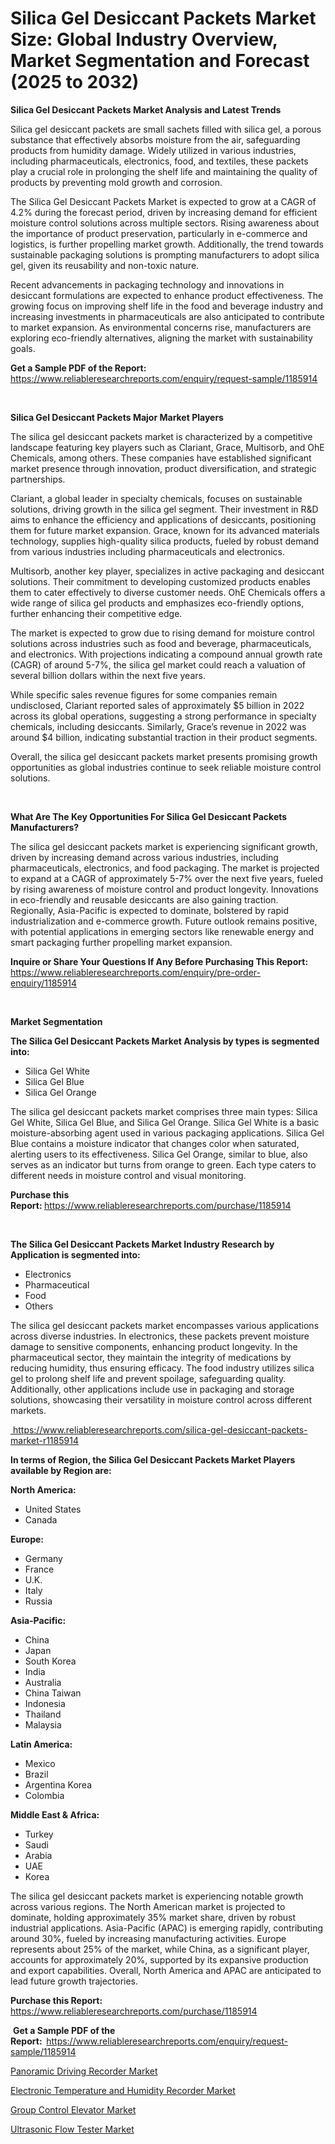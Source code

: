 <p><h1>Silica Gel Desiccant Packets Market Size: Global Industry Overview, Market Segmentation and Forecast (2025 to 2032)</h1></p><p><strong>Silica Gel Desiccant Packets Market Analysis and Latest Trends</strong></p>
<p><p>Silica gel desiccant packets are small sachets filled with silica gel, a porous substance that effectively absorbs moisture from the air, safeguarding products from humidity damage. Widely utilized in various industries, including pharmaceuticals, electronics, food, and textiles, these packets play a crucial role in prolonging the shelf life and maintaining the quality of products by preventing mold growth and corrosion.</p><p>The Silica Gel Desiccant Packets Market is expected to grow at a CAGR of 4.2% during the forecast period, driven by increasing demand for efficient moisture control solutions across multiple sectors. Rising awareness about the importance of product preservation, particularly in e-commerce and logistics, is further propelling market growth. Additionally, the trend towards sustainable packaging solutions is prompting manufacturers to adopt silica gel, given its reusability and non-toxic nature.</p><p>Recent advancements in packaging technology and innovations in desiccant formulations are expected to enhance product effectiveness. The growing focus on improving shelf life in the food and beverage industry and increasing investments in pharmaceuticals are also anticipated to contribute to market expansion. As environmental concerns rise, manufacturers are exploring eco-friendly alternatives, aligning the market with sustainability goals.</p></p>
<p><strong>Get a Sample PDF of the Report:&nbsp;</strong> <a href="https://www.reliableresearchreports.com/enquiry/request-sample/1185914?utm_campaign=28&utm_medium=2&utm_source=Github&utm_content=ia&utm_term=11012025&utm_id=silica-gel-desiccant-packets">https://www.reliableresearchreports.com/enquiry/request-sample/1185914</a></p>
<p>&nbsp;</p>
<p><strong>Silica Gel Desiccant Packets Major Market Players</strong></p>
<p><p>The silica gel desiccant packets market is characterized by a competitive landscape featuring key players such as Clariant, Grace, Multisorb, and OhE Chemicals, among others. These companies have established significant market presence through innovation, product diversification, and strategic partnerships.</p><p>Clariant, a global leader in specialty chemicals, focuses on sustainable solutions, driving growth in the silica gel segment. Their investment in R&D aims to enhance the efficiency and applications of desiccants, positioning them for future market expansion. Grace, known for its advanced materials technology, supplies high-quality silica products, fueled by robust demand from various industries including pharmaceuticals and electronics.</p><p>Multisorb, another key player, specializes in active packaging and desiccant solutions. Their commitment to developing customized products enables them to cater effectively to diverse customer needs. OhE Chemicals offers a wide range of silica gel products and emphasizes eco-friendly options, further enhancing their competitive edge.</p><p>The market is expected to grow due to rising demand for moisture control solutions across industries such as food and beverage, pharmaceuticals, and electronics. With projections indicating a compound annual growth rate (CAGR) of around 5-7%, the silica gel market could reach a valuation of several billion dollars within the next five years.</p><p>While specific sales revenue figures for some companies remain undisclosed, Clariant reported sales of approximately $5 billion in 2022 across its global operations, suggesting a strong performance in specialty chemicals, including desiccants. Similarly, Grace’s revenue in 2022 was around $4 billion, indicating substantial traction in their product segments.</p><p>Overall, the silica gel desiccant packets market presents promising growth opportunities as global industries continue to seek reliable moisture control solutions.</p></p>
<p>&nbsp;</p>
<p><strong>What Are The Key Opportunities For Silica Gel Desiccant Packets Manufacturers?</strong></p>
<p><p>The silica gel desiccant packets market is experiencing significant growth, driven by increasing demand across various industries, including pharmaceuticals, electronics, and food packaging. The market is projected to expand at a CAGR of approximately 5-7% over the next five years, fueled by rising awareness of moisture control and product longevity. Innovations in eco-friendly and reusable desiccants are also gaining traction. Regionally, Asia-Pacific is expected to dominate, bolstered by rapid industrialization and e-commerce growth. Future outlook remains positive, with potential applications in emerging sectors like renewable energy and smart packaging further propelling market expansion.</p></p>
<p><strong>Inquire or Share Your Questions If Any Before Purchasing This Report:</strong> <a href="https://www.reliableresearchreports.com/enquiry/pre-order-enquiry/1185914?utm_campaign=28&utm_medium=2&utm_source=Github&utm_content=ia&utm_term=11012025&utm_id=silica-gel-desiccant-packets">https://www.reliableresearchreports.com/enquiry/pre-order-enquiry/1185914</a></p>
<p>&nbsp;</p>
<p><strong>Market Segmentation</strong></p>
<p><strong>The Silica Gel Desiccant Packets Market Analysis by types is segmented into:</strong></p>
<p><ul><li>Silica Gel White</li><li>Silica Gel Blue</li><li>Silica Gel Orange</li></ul></p>
<p><p>The silica gel desiccant packets market comprises three main types: Silica Gel White, Silica Gel Blue, and Silica Gel Orange. Silica Gel White is a basic moisture-absorbing agent used in various packaging applications. Silica Gel Blue contains a moisture indicator that changes color when saturated, alerting users to its effectiveness. Silica Gel Orange, similar to blue, also serves as an indicator but turns from orange to green. Each type caters to different needs in moisture control and visual monitoring.</p></p>
<p><strong>Purchase this Report:&nbsp;</strong><a href="https://www.reliableresearchreports.com/purchase/1185914?utm_campaign=28&utm_medium=2&utm_source=Github&utm_content=ia&utm_term=11012025&utm_id=silica-gel-desiccant-packets">https://www.reliableresearchreports.com/purchase/1185914</a></p>
<p>&nbsp;</p>
<p><strong>The Silica Gel Desiccant Packets Market Industry Research by Application is segmented into:</strong></p>
<p><ul><li>Electronics</li><li>Pharmaceutical</li><li>Food</li><li>Others</li></ul></p>
<p><p>The silica gel desiccant packets market encompasses various applications across diverse industries. In electronics, these packets prevent moisture damage to sensitive components, enhancing product longevity. In the pharmaceutical sector, they maintain the integrity of medications by reducing humidity, thus ensuring efficacy. The food industry utilizes silica gel to prolong shelf life and prevent spoilage, safeguarding quality. Additionally, other applications include use in packaging and storage solutions, showcasing their versatility in moisture control across different markets.</p></p>
<p><a href="https://www.reliableresearchreports.com/silica-gel-desiccant-packets-market-r1185914?utm_campaign=28&utm_medium=2&utm_source=Github&utm_content=ia&utm_term=11012025&utm_id=silica-gel-desiccant-packets">&nbsp;https://www.reliableresearchreports.com/silica-gel-desiccant-packets-market-r1185914</a></p>
<p><strong>In terms of Region, the Silica Gel Desiccant Packets Market Players available by Region are:</strong></p>
<p>
    <p> <strong> North America: </strong>
        <ul>
            <li>United States</li>
            <li>Canada</li>
        </ul>
        </p> 
    <p> <strong> Europe: </strong>
        <ul>
            <li>Germany</li>
            <li>France</li>
            <li>U.K.</li>
            <li>Italy</li>
            <li>Russia</li>
        </ul>
        </p> 
    <p> <strong> Asia-Pacific: </strong>
        <ul>
            <li>China</li>
            <li>Japan</li>
            <li>South Korea</li>
            <li>India</li>
            <li>Australia</li>
            <li>China Taiwan</li>
            <li>Indonesia</li>
            <li>Thailand</li>
            <li>Malaysia</li>
        </ul>
        </p> 
    <p> <strong> Latin America: </strong>
        <ul>
            <li>Mexico</li>
            <li>Brazil</li>
            <li>Argentina Korea</li>
            <li>Colombia</li>
        </ul>
        </p> 
    <p> <strong> Middle East & Africa: </strong>
        <ul>
            <li>Turkey</li>
            <li>Saudi</li>
            <li>Arabia</li>
            <li>UAE</li>
            <li>Korea</li>
        </ul>
    </p>
    </p>
<p><p>The silica gel desiccant packets market is experiencing notable growth across various regions. The North American market is projected to dominate, holding approximately 35% market share, driven by robust industrial applications. Asia-Pacific (APAC) is emerging rapidly, contributing around 30%, fueled by increasing manufacturing activities. Europe represents about 25% of the market, while China, as a significant player, accounts for approximately 20%, supported by its expansive production and export capabilities. Overall, North America and APAC are anticipated to lead future growth trajectories.</p></p>
<p><strong>Purchase this Report: </strong><a href="https://www.reliableresearchreports.com/purchase/1185914?utm_campaign=28&utm_medium=2&utm_source=Github&utm_content=ia&utm_term=11012025&utm_id=silica-gel-desiccant-packets">https://www.reliableresearchreports.com/purchase/1185914</a></p>
<p>&nbsp;<strong>Get a Sample PDF of the Report:&nbsp;&nbsp;</strong><a href="https://www.reliableresearchreports.com/enquiry/request-sample/1185914?utm_campaign=28&utm_medium=2&utm_source=Github&utm_content=ia&utm_term=11012025&utm_id=silica-gel-desiccant-packets">https://www.reliableresearchreports.com/enquiry/request-sample/1185914</a></p>
<p><strong></strong></p>
<p><p><a href="https://github.com/klindsey95/Market-Research-Report-List-1/blob/main/panoramic-driving-recorder-market.md?utm_campaign=28&utm_medium=2&utm_source=Github&utm_content=ia&utm_term=11012025&utm_id=silica-gel-desiccant-packets">Panoramic Driving Recorder Market</a></p><p><a href="https://github.com/santosh758595/Market-Research-Report-List-6/blob/main/electronic-temperature-and-humidity-recorder-market.md?utm_campaign=28&utm_medium=2&utm_source=Github&utm_content=ia&utm_term=11012025&utm_id=silica-gel-desiccant-packets">Electronic Temperature and Humidity Recorder Market</a></p><p><a href="https://github.com/steidmindy199393/Market-Research-Report-List-1/blob/main/group-control-elevator-market.md?utm_campaign=28&utm_medium=2&utm_source=Github&utm_content=ia&utm_term=11012025&utm_id=silica-gel-desiccant-packets">Group Control Elevator Market</a></p><p><a href="https://github.com/delindacallegari68/Market-Research-Report-List-1/blob/main/ultrasonic-flow-tester-market.md?utm_campaign=28&utm_medium=2&utm_source=Github&utm_content=ia&utm_term=11012025&utm_id=silica-gel-desiccant-packets">Ultrasonic Flow Tester Market</a></p></p>